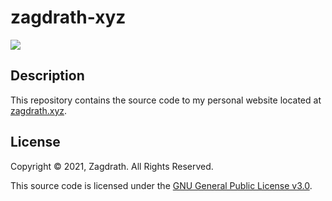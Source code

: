 # zagdrath-xyz
<a href="https://www.gnu.org/licenses/gpl-3.0.en.html"><img src="https://img.shields.io/badge/License-GPLv3-fe8019/?color=fe8019&labelColor=282828" /></a>

## Description
This repository contains the source code to my personal website located at <a href="https://zagdrath.xyz/">zagdrath.xyz</a>.

## License
Copyright © 2021, Zagdrath. All Rights Reserved.

This source code is licensed under the <a href="https://github.com/zagdrath/zagdrath-xyz/blob/main/LICENSE">GNU General Public License v3.0</a>.
